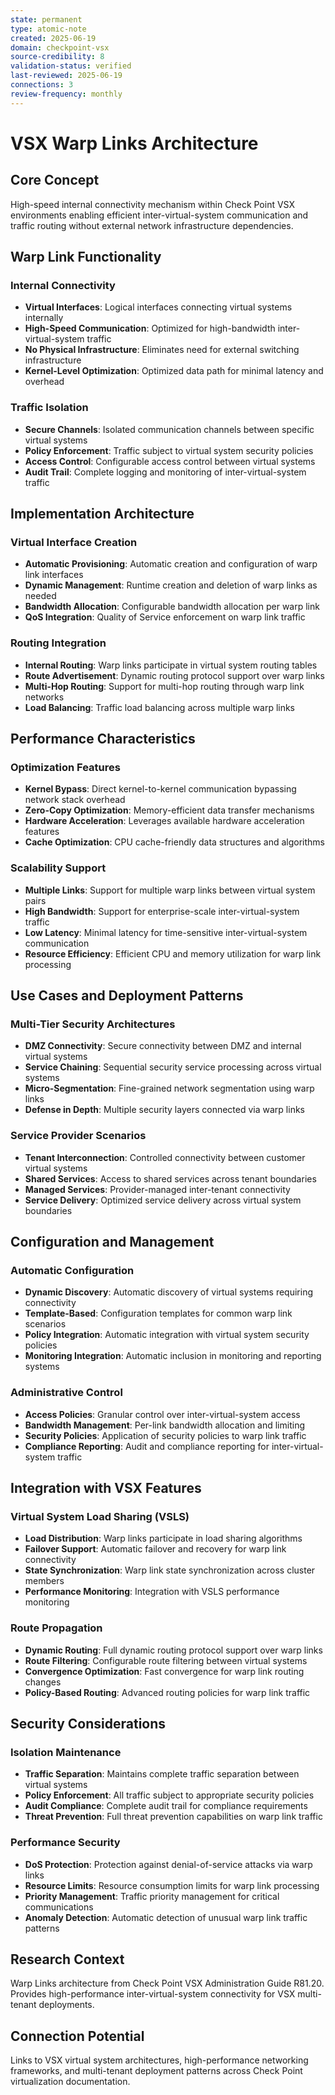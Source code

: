 ```yaml
---
state: permanent
type: atomic-note
created: 2025-06-19
domain: checkpoint-vsx
source-credibility: 8
validation-status: verified
last-reviewed: 2025-06-19
connections: 3
review-frequency: monthly
---
```


# VSX Warp Links Architecture

## Core Concept

High-speed internal connectivity mechanism within Check Point VSX environments enabling efficient inter-virtual-system communication and traffic routing without external network infrastructure dependencies.

## Warp Link Functionality

### Internal Connectivity
- **Virtual Interfaces**: Logical interfaces connecting virtual systems internally
- **High-Speed Communication**: Optimized for high-bandwidth inter-virtual-system traffic
- **No Physical Infrastructure**: Eliminates need for external switching infrastructure
- **Kernel-Level Optimization**: Optimized data path for minimal latency and overhead

### Traffic Isolation
- **Secure Channels**: Isolated communication channels between specific virtual systems
- **Policy Enforcement**: Traffic subject to virtual system security policies
- **Access Control**: Configurable access control between virtual systems
- **Audit Trail**: Complete logging and monitoring of inter-virtual-system traffic

## Implementation Architecture

### Virtual Interface Creation
- **Automatic Provisioning**: Automatic creation and configuration of warp link interfaces
- **Dynamic Management**: Runtime creation and deletion of warp links as needed
- **Bandwidth Allocation**: Configurable bandwidth allocation per warp link
- **QoS Integration**: Quality of Service enforcement on warp link traffic

### Routing Integration
- **Internal Routing**: Warp links participate in virtual system routing tables
- **Route Advertisement**: Dynamic routing protocol support over warp links
- **Multi-Hop Routing**: Support for multi-hop routing through warp link networks
- **Load Balancing**: Traffic load balancing across multiple warp links

## Performance Characteristics

### Optimization Features
- **Kernel Bypass**: Direct kernel-to-kernel communication bypassing network stack overhead
- **Zero-Copy Optimization**: Memory-efficient data transfer mechanisms
- **Hardware Acceleration**: Leverages available hardware acceleration features
- **Cache Optimization**: CPU cache-friendly data structures and algorithms

### Scalability Support
- **Multiple Links**: Support for multiple warp links between virtual system pairs
- **High Bandwidth**: Support for enterprise-scale inter-virtual-system traffic
- **Low Latency**: Minimal latency for time-sensitive inter-virtual-system communication
- **Resource Efficiency**: Efficient CPU and memory utilization for warp link processing

## Use Cases and Deployment Patterns

### Multi-Tier Security Architectures
- **DMZ Connectivity**: Secure connectivity between DMZ and internal virtual systems
- **Service Chaining**: Sequential security service processing across virtual systems
- **Micro-Segmentation**: Fine-grained network segmentation using warp links
- **Defense in Depth**: Multiple security layers connected via warp links

### Service Provider Scenarios
- **Tenant Interconnection**: Controlled connectivity between customer virtual systems
- **Shared Services**: Access to shared services across tenant boundaries
- **Managed Services**: Provider-managed inter-tenant connectivity
- **Service Delivery**: Optimized service delivery across virtual system boundaries

## Configuration and Management

### Automatic Configuration
- **Dynamic Discovery**: Automatic discovery of virtual systems requiring connectivity
- **Template-Based**: Configuration templates for common warp link scenarios
- **Policy Integration**: Automatic integration with virtual system security policies
- **Monitoring Integration**: Automatic inclusion in monitoring and reporting systems

### Administrative Control
- **Access Policies**: Granular control over inter-virtual-system access
- **Bandwidth Management**: Per-link bandwidth allocation and limiting
- **Security Policies**: Application of security policies to warp link traffic
- **Compliance Reporting**: Audit and compliance reporting for inter-virtual-system traffic

## Integration with VSX Features

### Virtual System Load Sharing (VSLS)
- **Load Distribution**: Warp links participate in load sharing algorithms
- **Failover Support**: Automatic failover and recovery for warp link connectivity
- **State Synchronization**: Warp link state synchronization across cluster members
- **Performance Monitoring**: Integration with VSLS performance monitoring

### Route Propagation
- **Dynamic Routing**: Full dynamic routing protocol support over warp links
- **Route Filtering**: Configurable route filtering between virtual systems
- **Convergence Optimization**: Fast convergence for warp link routing changes
- **Policy-Based Routing**: Advanced routing policies for warp link traffic

## Security Considerations

### Isolation Maintenance
- **Traffic Separation**: Maintains complete traffic separation between virtual systems
- **Policy Enforcement**: All traffic subject to appropriate security policies
- **Audit Compliance**: Complete audit trail for compliance requirements
- **Threat Prevention**: Full threat prevention capabilities on warp link traffic

### Performance Security
- **DoS Protection**: Protection against denial-of-service attacks via warp links
- **Resource Limits**: Resource consumption limits for warp link processing
- **Priority Management**: Traffic priority management for critical communications
- **Anomaly Detection**: Automatic detection of unusual warp link traffic patterns

## Research Context

Warp Links architecture from Check Point VSX Administration Guide R81.20. Provides high-performance inter-virtual-system connectivity for VSX multi-tenant deployments.

## Connection Potential

Links to VSX virtual system architectures, high-performance networking frameworks, and multi-tenant deployment patterns across Check Point virtualization documentation.